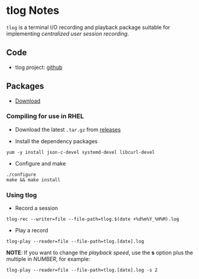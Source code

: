 # tlog Notes

`tlog` is a terminal I/O recording and playback package suitable for
implementing _centralized user session recording_.

## Code

- tlog project: [github](https://github.com/Scribery/tlog)

## Packages

- [Download](https://github.com/Scribery/tlog/releases)

### Compiling for use in RHEL

- Download the latest `.tar.gz` from [releases](https://github.com/Scribery/tlog/releases)

- Install the dependency packages
```
yum -y install json-c-devel systemd-devel libcurl-devel
```

- Configure and make
```
./configure
make && make install
```

### Using tlog

- Record a session
```
tlog-rec --writer=file --file-path=tlog.$(date +%d%m%Y_%H%M).log
```

- Play a record
```
tlog-play --reader=file --file-path=tlog.[date].log
```

**NOTE**: If you want to change the _playback speed_, use the **s** option plus the multiple in _NUMBER_, for example:
```
tlog-play --reader=file --file-path=tlog.[date].log -s 2
```
